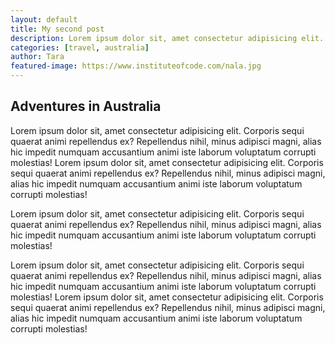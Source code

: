 ```yaml
---
layout: default
title: My second post
description: Lorem ipsum dolor sit, amet consectetur adipisicing elit. Corporis sequi quaerat animi repellendus ex? 
categories: [travel, australia]
author: Tara
featured-image: https://www.instituteofcode.com/nala.jpg
---
```


## Adventures in Australia

Lorem ipsum dolor sit, amet consectetur adipisicing elit. Corporis sequi quaerat animi repellendus ex? Repellendus nihil, minus adipisci magni, alias hic impedit numquam accusantium animi iste laborum voluptatum corrupti molestias! Lorem ipsum dolor sit, amet consectetur adipisicing elit. Corporis sequi quaerat animi repellendus ex? Repellendus nihil, minus adipisci magni, alias hic impedit numquam accusantium animi iste laborum voluptatum corrupti molestias!

Lorem ipsum dolor sit, amet consectetur adipisicing elit. Corporis sequi quaerat animi repellendus ex? Repellendus nihil, minus adipisci magni, alias hic impedit numquam accusantium animi iste laborum voluptatum corrupti molestias!

Lorem ipsum dolor sit, amet consectetur adipisicing elit. Corporis sequi quaerat animi repellendus ex? Repellendus nihil, minus adipisci magni, alias hic impedit numquam accusantium animi iste laborum voluptatum corrupti molestias! Lorem ipsum dolor sit, amet consectetur adipisicing elit. Corporis sequi quaerat animi repellendus ex? Repellendus nihil, minus adipisci magni, alias hic impedit numquam accusantium animi iste laborum voluptatum corrupti molestias!